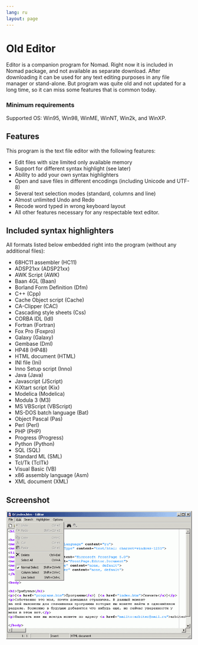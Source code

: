 ```yaml
---
lang: ru
layout: page
---
```

# Old Editor

Editor is a companion program for Nomad. Right now it is included in Nomad package, and not available as separate download. After downloading it can be used for any text editing purposes in any file manager or stand-alone. But program was quite old and not updated for a long time, so it can miss some features that is common today.

### Minimum requirements

Supported OS: Win95, Win98, WinME, WinNT, Win2k, and WinXP.

## Features

This program is the text file editor with the following features:

- Edit files with size limited only available memory
- Support for different syntax highlight (see later)
- Ability to add your own syntax highlighters
- Open and save files in different encodings (including Unicode and UTF-8)
- Several text selection modes (standard, columns and line)
- Almost unlimited Undo and Redo
- Recode word typed in wrong keyboard layout
- All other features necessary for any respectable text editor.

## Included syntax highlighters

All formats listed below embedded right into the program (without any additional files):

- 68HC11 assembler (HC11)
- ADSP21xx (ADSP21xx)
- AWK Script (AWK)
- Baan 4GL (Baan)
- Borland Form Definition (Dfm)
- C++ (Cpp)
- Cache Object script (Cache)
- CA-Clipper (CAC)
- Cascading style sheets (Css)
- CORBA IDL (Idl)
- Fortran (Fortran)
- Fox Pro (Foxpro)
- Galaxy (Galaxy)
- Gembase (Dml)
- HP48 (HP48)
- HTML document (HTML)
- INI file (Ini)
- Inno Setup script (Inno)
- Java (Java)
- Javascript (JScript)
- KiXtart script (Kix)
- Modelica (Modelica)
- Modula 3 (M3)
- MS VBScript (VBScript)
- MS-DOS batch language (Bat)
- Object Pascal (Pas)
- Perl (Perl)
- PHP (PHP)
- Progress (Progress)
- Python (Python)
- SQL (SQL)
- Standard ML (SML)
- Tcl/Tk (TclTk)
- Visual Basic (VB)
- x86 assembly language (Asm)
- XML document (XML)

## Screenshot

![Screenshot](/assets/images/old-editor-shot.png)
